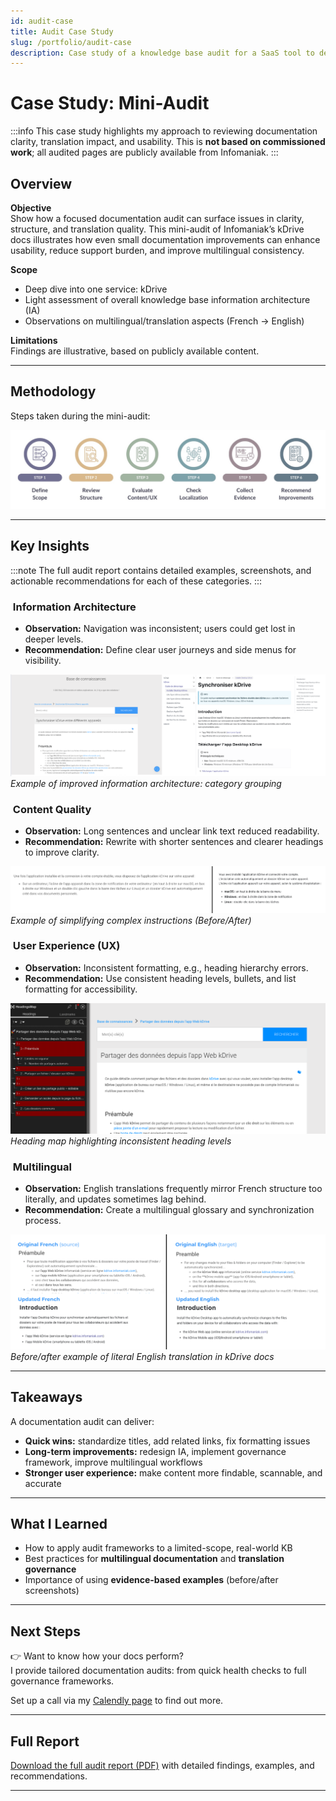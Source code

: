 ```yaml
---
id: audit-case
title: Audit Case Study
slug: /portfolio/audit-case
description: Case study of a knowledge base audit for a SaaS tool to demonstrate my approach to auditing documentation.
---
```


# Case Study: Mini-Audit

:::info
This case study highlights my approach to reviewing documentation clarity, translation impact, and usability. This is **not based on commissioned work**; all audited pages are publicly available from Infomaniak.
:::

## Overview

**Objective**  
Show how a focused documentation audit can surface issues in clarity, structure, and translation quality. This mini-audit of Infomaniak’s kDrive docs illustrates how even small documentation improvements can enhance usability, reduce support burden, and improve multilingual consistency.

**Scope**  

- Deep dive into one service: kDrive
- Light assessment of overall knowledge base information architecture (IA)
- Observations on multilingual/translation aspects (French → English)

**Limitations**  
Findings are illustrative, based on publicly available content.

---

## Methodology

Steps taken during the mini-audit:

![Audit methodology steps: Define Scope, Review Structure, Evaluate Content/UX, Check Localization, Collect Evidence, Recommend Improvements](./audit-methodology.jpg)

---

## Key Insights

:::note
The full audit report contains detailed examples, screenshots, and actionable recommendations for each of these categories.
:::

###  Information Architecture  

- **Observation:** Navigation was inconsistent; users could get lost in deeper levels.
- **Recommendation:** Define clear user journeys and side menus for visibility.

![Before/after of category grouping in information architecture](./screenshot-info-architecture.png)  
*Example of improved information architecture: category grouping*

###  Content Quality

- **Observation:** Long sentences and unclear link text reduced readability.
- **Recommendation:** Rewrite with shorter sentences and clearer headings to improve clarity.

![Before/after of simplified long sentence](./screenshot-long-sentence.png)  
*Example of simplifying complex instructions (Before/After)*

###  User Experience (UX)

- **Observation:** Inconsistent formatting, e.g., heading hierarchy errors.
- **Recommendation:** Use consistent heading levels, bullets, and list formatting for accessibility.

![Heading map showing inconsistent hierarchy](./screenshot-heading-hierarchy.png)  
*Heading map highlighting inconsistent heading levels*

###  Multilingual

- **Observation:** English translations frequently mirror French structure too literally, and updates sometimes lag behind.
- **Recommendation:** Create a multilingual glossary and synchronization process.

![Example of literal English translations](./screenshot-literal-translation.png)  
*Before/after example of literal English translation in kDrive docs*

---

## Takeaways

A documentation audit can deliver:

- **Quick wins:** standardize titles, add related links, fix formatting issues
- **Long-term improvements:** redesign IA, implement governance framework, improve multilingual workflows
- **Stronger user experience:** make content more findable, scannable, and accurate

---

## What I Learned

- How to apply audit frameworks to a limited-scope, real-world KB  
- Best practices for **multilingual documentation** and **translation governance**  
- Importance of using **evidence-based examples** (before/after screenshots)

---

## Next Steps

👉 Want to know how your docs perform?  
I provide tailored documentation audits: from quick health checks to full governance frameworks.

Set up a call via my [Calendly page](https://calendly.com/alison-combes/connect) to find out more.

---

## Full Report

[Download the full audit report (PDF)](./Demo-Audit-Report_Alison-Combes.pdf) with detailed findings, examples, and recommendations.

---